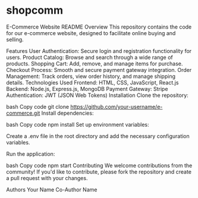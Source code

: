 
# shopcomm

E-Commerce Website README
Overview
This repository contains the code for our e-commerce website, designed to facilitate online buying and selling.

Features
User Authentication: Secure login and registration functionality for users.
Product Catalog: Browse and search through a wide range of products.
Shopping Cart: Add, remove, and manage items for purchase.
Checkout Process: Smooth and secure payment gateway integration.
Order Management: Track orders, view order history, and manage shipping details.
Technologies Used
Frontend: HTML, CSS, JavaScript, React.js
Backend: Node.js, Express.js, MongoDB
Payment Gateway: Stripe
Authentication: JWT (JSON Web Tokens)
Installation
Clone the repository:

bash
Copy code
git clone https://github.com/your-username/e-commerce.git
Install dependencies:

bash
Copy code
npm install
Set up environment variables:

Create a .env file in the root directory and add the necessary configuration variables.

Run the application:

bash
Copy code
npm start
Contributing
We welcome contributions from the community! If you'd like to contribute, please fork the repository and create a pull request with your changes.

Authors
Your Name
Co-Author Name
